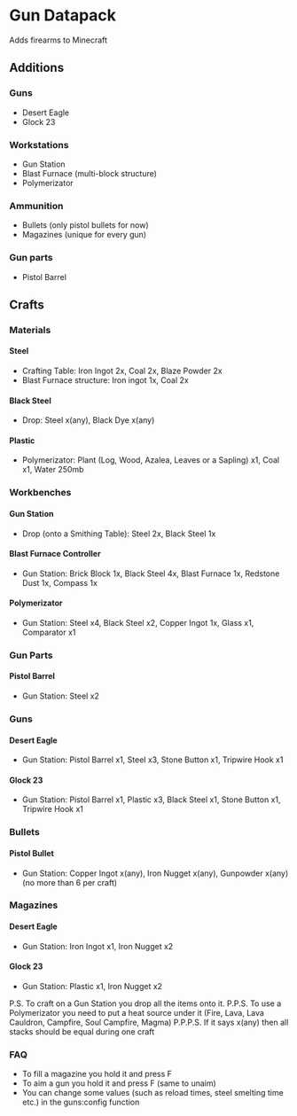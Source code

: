 # Gun Datapack
Adds firearms to Minecraft

## Additions
### Guns
- Desert Eagle
- Glock 23
### Workstations
- Gun Station
- Blast Furnace (multi-block structure)
- Polymerizator
### Ammunition
- Bullets (only pistol bullets for now)
- Magazines (unique for every gun)
### Gun parts
- Pistol Barrel

## Crafts
### Materials
#### Steel
- Crafting Table: Iron Ingot 2x, Coal 2x, Blaze Powder 2x
- Blast Furnace structure: Iron ingot 1x, Coal 2x
#### Black Steel
- Drop: Steel x(any), Black Dye x(any)
#### Plastic
- Polymerizator: Plant (Log, Wood, Azalea, Leaves or a Sapling) x1, Coal x1, Water 250mb

### Workbenches
#### Gun Station
- Drop (onto a Smithing Table): Steel 2x, Black Steel 1x
#### Blast Furnace Controller
- Gun Station: Brick Block 1x, Black Steel 4x, Blast Furnace 1x, Redstone Dust 1x, Compass 1x
#### Polymerizator
- Gun Station: Steel x4, Black Steel x2, Copper Ingot 1x, Glass x1, Comparator x1

### Gun Parts
#### Pistol Barrel
- Gun Station: Steel x2

### Guns
#### Desert Eagle
- Gun Station: Pistol Barrel x1, Steel x3, Stone Button x1, Tripwire Hook x1
#### Glock 23
- Gun Station: Pistol Barrel x1, Plastic x3, Black Steel x1, Stone Button x1, Tripwire Hook x1

### Bullets
#### Pistol Bullet
- Gun Station: Copper Ingot x(any), Iron Nugget x(any), Gunpowder x(any) (no more than 6 per craft)

### Magazines
#### Desert Eagle
- Gun Station: Iron Ingot x1, Iron Nugget x2
#### Glock 23
- Gun Station: Plastic x1, Iron Nugget x2

P.S. To craft on a Gun Station you drop all the items onto it.
P.P.S. To use a Polymerizator you need to put a heat source under it (Fire, Lava, Lava Cauldron, Campfire, Soul Campfire, Magma)
P.P.P.S. If it says x(any) then all stacks should be equal during one craft

### FAQ
- To fill a magazine you hold it and press F
- To aim a gun you hold it and press F (same to unaim)
- You can change some values (such as reload times, steel smelting time etc.) in the guns:config function
